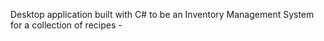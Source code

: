 Desktop application built with C# to be an Inventory Management System for a collection of recipes
	- 
